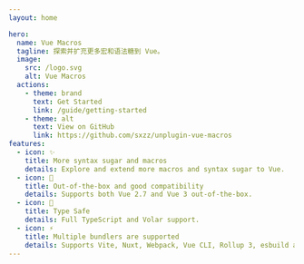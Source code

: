```yaml
---
layout: home

hero:
  name: Vue Macros
  tagline: 探索并扩充更多宏和语法糖到 Vue。
  image:
    src: /logo.svg
    alt: Vue Macros
  actions:
    - theme: brand
      text: Get Started
      link: /guide/getting-started
    - theme: alt
      text: View on GitHub
      link: https://github.com/sxzz/unplugin-vue-macros
features:
  - icon: ✨
    title: More syntax sugar and macros
    details: Explore and extend more macros and syntax sugar to Vue.
  - icon: 💚
    title: Out-of-the-box and good compatibility
    details: Supports both Vue 2.7 and Vue 3 out-of-the-box.
  - icon: 🦾
    title: Type Safe
    details: Full TypeScript and Volar support.
  - icon: ⚡️
    title: Multiple bundlers are supported
    details: Supports Vite, Nuxt, Webpack, Vue CLI, Rollup 3, esbuild and more, powered by unplugin.
---
```

